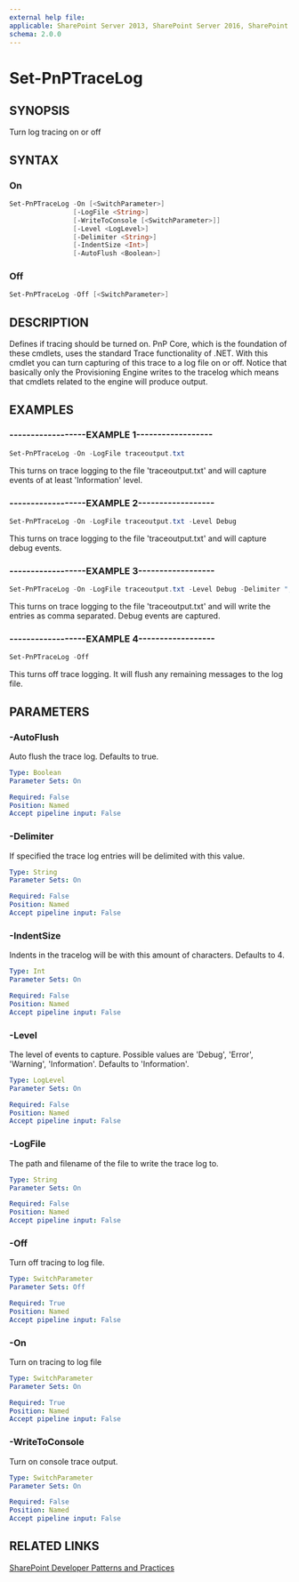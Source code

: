 ```yaml
---
external help file:
applicable: SharePoint Server 2013, SharePoint Server 2016, SharePoint Server 2019, SharePoint Online
schema: 2.0.0
---
```

# Set-PnPTraceLog

## SYNOPSIS
Turn log tracing on or off

## SYNTAX 

### On
```powershell
Set-PnPTraceLog -On [<SwitchParameter>]
                [-LogFile <String>]
                [-WriteToConsole [<SwitchParameter>]]
                [-Level <LogLevel>]
                [-Delimiter <String>]
                [-IndentSize <Int>]
                [-AutoFlush <Boolean>]
```

### Off
```powershell
Set-PnPTraceLog -Off [<SwitchParameter>]
```

## DESCRIPTION
Defines if tracing should be turned on. PnP Core, which is the foundation of these cmdlets, uses the standard Trace functionality of .NET. With this cmdlet you can turn capturing of this trace to a log file on or off. Notice that basically only the Provisioning Engine writes to the tracelog which means that cmdlets related to the engine will produce output.

## EXAMPLES

### ------------------EXAMPLE 1------------------
```powershell
Set-PnPTraceLog -On -LogFile traceoutput.txt
```

This turns on trace logging to the file 'traceoutput.txt' and will capture events of at least 'Information' level.

### ------------------EXAMPLE 2------------------
```powershell
Set-PnPTraceLog -On -LogFile traceoutput.txt -Level Debug
```

This turns on trace logging to the file 'traceoutput.txt' and will capture debug events.

### ------------------EXAMPLE 3------------------
```powershell
Set-PnPTraceLog -On -LogFile traceoutput.txt -Level Debug -Delimiter ","
```

This turns on trace logging to the file 'traceoutput.txt' and will write the entries as comma separated. Debug events are captured.

### ------------------EXAMPLE 4------------------
```powershell
Set-PnPTraceLog -Off
```

This turns off trace logging. It will flush any remaining messages to the log file.

## PARAMETERS

### -AutoFlush
Auto flush the trace log. Defaults to true.

```yaml
Type: Boolean
Parameter Sets: On

Required: False
Position: Named
Accept pipeline input: False
```

### -Delimiter
If specified the trace log entries will be delimited with this value.

```yaml
Type: String
Parameter Sets: On

Required: False
Position: Named
Accept pipeline input: False
```

### -IndentSize
Indents in the tracelog will be with this amount of characters. Defaults to 4.

```yaml
Type: Int
Parameter Sets: On

Required: False
Position: Named
Accept pipeline input: False
```

### -Level
The level of events to capture. Possible values are 'Debug', 'Error', 'Warning', 'Information'. Defaults to 'Information'.

```yaml
Type: LogLevel
Parameter Sets: On

Required: False
Position: Named
Accept pipeline input: False
```

### -LogFile
The path and filename of the file to write the trace log to.

```yaml
Type: String
Parameter Sets: On

Required: False
Position: Named
Accept pipeline input: False
```

### -Off
Turn off tracing to log file.

```yaml
Type: SwitchParameter
Parameter Sets: Off

Required: True
Position: Named
Accept pipeline input: False
```

### -On
Turn on tracing to log file

```yaml
Type: SwitchParameter
Parameter Sets: On

Required: True
Position: Named
Accept pipeline input: False
```

### -WriteToConsole
Turn on console trace output.

```yaml
Type: SwitchParameter
Parameter Sets: On

Required: False
Position: Named
Accept pipeline input: False
```

## RELATED LINKS

[SharePoint Developer Patterns and Practices](https://aka.ms/sppnp)